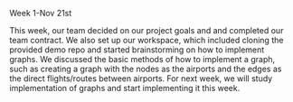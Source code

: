 Week 1-Nov 21st

This week, our team decided on our project goals and and completed our team contract. 
We also set up our workspace, which included cloning the provided demo repo and started brainstorming
on how to implement graphs. We discussed the basic methods of how to implement a graph, such as creating 
a graph with the nodes as the airports and the edges as the direct flights/routes between airports. 
For next week, we will study implementation of graphs and start implementing it this week.

